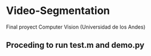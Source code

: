 # Video-Segmentation
Final proyect Computer Vision (Universidad de los Andes)

## Proceding to run test.m and demo.py

